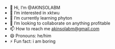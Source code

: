 - 👋 Hi, I’m @AKINSOLABM
- 👀 I’m interested in xktwu
- 🌱 I’m currently learning phyton 
- 💞️ I’m looking to collaborate on anything profitable
- 📫 How to reach me akinsolabm@gmail.com
- 😄 Pronouns: he/him
- ⚡ Fun fact: i am boring 

<!---
AKINSOLABM/AKINSOLABM is a ✨ special ✨ repository because its `README.md` (this file) appears on your GitHub profile.
You can click the Preview link to take a look at your changes.
--->
